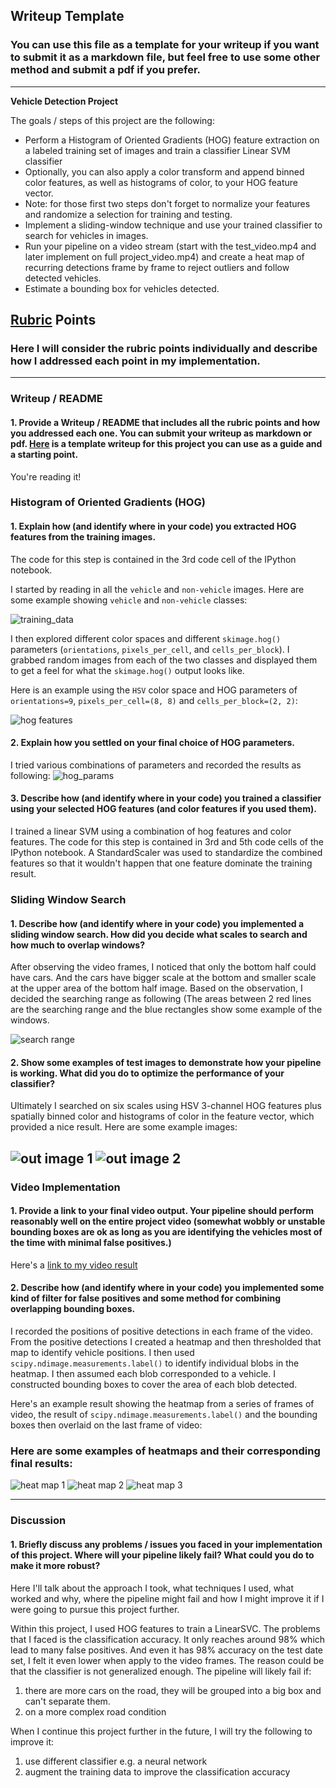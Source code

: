 ## Writeup Template
### You can use this file as a template for your writeup if you want to submit it as a markdown file, but feel free to use some other method and submit a pdf if you prefer.

---

**Vehicle Detection Project**

The goals / steps of this project are the following:

* Perform a Histogram of Oriented Gradients (HOG) feature extraction on a labeled training set of images and train a classifier Linear SVM classifier
* Optionally, you can also apply a color transform and append binned color features, as well as histograms of color, to your HOG feature vector. 
* Note: for those first two steps don't forget to normalize your features and randomize a selection for training and testing.
* Implement a sliding-window technique and use your trained classifier to search for vehicles in images.
* Run your pipeline on a video stream (start with the test_video.mp4 and later implement on full project_video.mp4) and create a heat map of recurring detections frame by frame to reject outliers and follow detected vehicles.
* Estimate a bounding box for vehicles detected.

[//]: # (Image References)
[image1]: ./examples/car_not_car.png
[image2]: ./examples/HOG_example.jpg
[image3]: ./examples/sliding_windows.jpg
[image4]: ./examples/sliding_window.jpg
[image5]: ./examples/bboxes_and_heat.png
[image6]: ./examples/labels_map.png
[image7]: ./examples/output_bboxes.png
[video1]: ./project_video.mp4

## [Rubric](https://review.udacity.com/#!/rubrics/513/view) Points
### Here I will consider the rubric points individually and describe how I addressed each point in my implementation.  

---
### Writeup / README

#### 1. Provide a Writeup / README that includes all the rubric points and how you addressed each one.  You can submit your writeup as markdown or pdf.  [Here](https://github.com/udacity/CarND-Vehicle-Detection/blob/master/writeup_template.md) is a template writeup for this project you can use as a guide and a starting point.  

You're reading it!

### Histogram of Oriented Gradients (HOG)

#### 1. Explain how (and identify where in your code) you extracted HOG features from the training images.

The code for this step is contained in the 3rd code cell of the IPython notebook.  

I started by reading in all the `vehicle` and `non-vehicle` images.  Here are some example showing `vehicle` and `non-vehicle` classes:

![training_data](output_images/peep_dataset.png)

I then explored different color spaces and different `skimage.hog()` parameters (`orientations`, `pixels_per_cell`, and `cells_per_block`).  I grabbed random images from each of the two classes and displayed them to get a feel for what the `skimage.hog()` output looks like.

Here is an example using the `HSV` color space and HOG parameters of `orientations=9`, `pixels_per_cell=(8, 8)` and `cells_per_block=(2, 2)`:


![hog features](output_images/hog_features.png)

#### 2. Explain how you settled on your final choice of HOG parameters.

I tried various combinations of parameters and recorded the results as following:
![hog_params](output_images/hog_params.png)

#### 3. Describe how (and identify where in your code) you trained a classifier using your selected HOG features (and color features if you used them).

I trained a linear SVM using a combination of hog features and color features. The code for this step is contained in 3rd and 5th code cells of the IPython notebook. A StandardScaler was used to standardize the combined features so that it wouldn't happen that one feature dominate the training result.

### Sliding Window Search

#### 1. Describe how (and identify where in your code) you implemented a sliding window search.  How did you decide what scales to search and how much to overlap windows?

After observing the video frames, I noticed that only the bottom half could have cars. And the cars have bigger scale at the bottom and smaller scale at the upper area of the bottom half image. Based on the observation, I decided the searching range as following (The areas between 2 red lines are the searching range and the blue rectangles show some example of the windows.

![search range](output_images/search_range.png)

#### 2. Show some examples of test images to demonstrate how your pipeline is working.  What did you do to optimize the performance of your classifier?

Ultimately I searched on six scales using HSV 3-channel HOG features plus spatially binned color and histograms of color in the feature vector, which provided a nice result.  Here are some example images:

![out image 1](output_images/output_image1.png)
![out image 2](output_images/output_image2.png)
---

### Video Implementation

#### 1. Provide a link to your final video output.  Your pipeline should perform reasonably well on the entire project video (somewhat wobbly or unstable bounding boxes are ok as long as you are identifying the vehicles most of the time with minimal false positives.)
Here's a [link to my video result](project_video_out.mp4)


#### 2. Describe how (and identify where in your code) you implemented some kind of filter for false positives and some method for combining overlapping bounding boxes.

I recorded the positions of positive detections in each frame of the video.  From the positive detections I created a heatmap and then thresholded that map to identify vehicle positions.  I then used `scipy.ndimage.measurements.label()` to identify individual blobs in the heatmap.  I then assumed each blob corresponded to a vehicle.  I constructed bounding boxes to cover the area of each blob detected.  

Here's an example result showing the heatmap from a series of frames of video, the result of `scipy.ndimage.measurements.label()` and the bounding boxes then overlaid on the last frame of video:

### Here are some examples of heatmaps and their corresponding final results:
![heat map 1](output_images/heat_map1.png)
![heat map 2](output_images/heat_map2.png)
![heat map 3](output_images/heat_map3.png)




---

### Discussion

#### 1. Briefly discuss any problems / issues you faced in your implementation of this project.  Where will your pipeline likely fail?  What could you do to make it more robust?

Here I'll talk about the approach I took, what techniques I used, what worked and why, where the pipeline might fail and how I might improve it if I were going to pursue this project further. 

Within this project, I used HOG features to train a LinearSVC. The problems that I faced is the classification accuracy. It only reaches around 98% which lead to many false positives. And even it has 98% accuracy on the test date set, I felt it even lower when apply to the video frames. The reason could be that the classifier is not generalized enough.
The pipeline will likely fail if:
1. there are more cars on the road, they will be grouped into a big box and can't separate them.
2. on a more complex road condition

When I continue this project further in the future, I will try the following to improve it:
1. use different classifier e.g. a neural network
2. augment the training data to improve the classification accuracy

